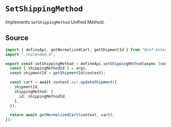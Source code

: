 # `SetShippingMethod`
Implements `SetShippingMethod` Unified Method.
        
## Source

```ts
import { defineApi, getNormalizedCart, getShipmentId } from "@vsf-enterprise/unified-api-sfcc";
import "./extended.d";

export const setShippingMethod = defineApi.setShippingMethod(async (context, args) => {
  const { shippingMethodId } = args;
  const shipmentId = getShipmentId(context);

  const cart = await context.api.updateShipment({
    shipmentId,
    shippingMethod: {
      id: shippingMethodId,
    },
  });

  return await getNormalizedCart(context, cart);
});

```

